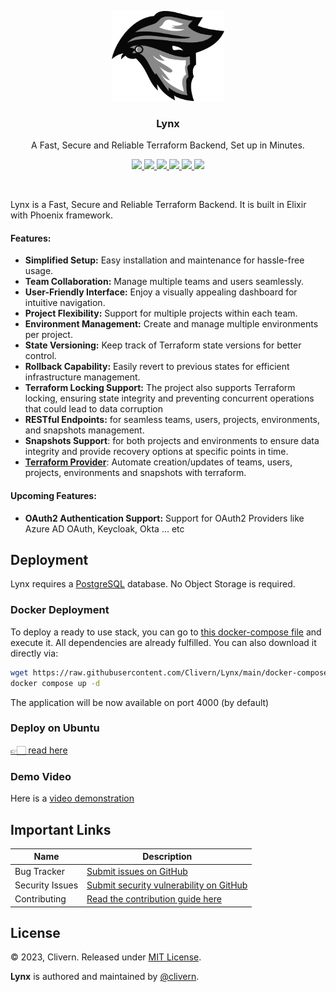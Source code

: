 <p align="center">
    <img alt="Lynx Logo" src="/assets/img/logo.png?v=0.11.8" width="180" />
    <h3 align="center">Lynx</h3>
    <p align="center">A Fast, Secure and Reliable Terraform Backend, Set up in Minutes.</p>
    <p align="center">
        <a href="https://github.com/Clivern/Lynx/actions/workflows/ci.yml">
            <img src="https://github.com/Clivern/Lynx/actions/workflows/server_ci.yml/badge.svg"/>
        </a>
        <a href="https://github.com/Clivern/Lynx/releases">
            <img src="https://img.shields.io/badge/Version-0.11.8-1abc9c.svg">
        </a>
        <a href="https://hub.docker.com/r/clivern/lynx/tags">
            <img src="https://img.shields.io/badge/Docker-0.11.8-1abc9c.svg">
        </a>
        <a href="https://github.com/Clivern/terraform-provider-lynx">
            <img src="https://img.shields.io/badge/Terraform-Provider-yellow.svg">
        </a>
        <a href="https://github.com/Clivern/Lynx/actions/workflows/docker.yml">
            <img src="https://github.com/Clivern/Lynx/actions/workflows/docker.yml/badge.svg">
        </a>
        <a href="https://github.com/Clivern/Lynx/blob/main/LICENSE">
            <img src="https://img.shields.io/badge/LICENSE-MIT-orange.svg">
        </a>
    </p>
</p>
<br/>

Lynx is a Fast, Secure and Reliable Terraform Backend. It is built in Elixir with Phoenix framework.

#### Features:

- **Simplified Setup:** Easy installation and maintenance for hassle-free usage.
- **Team Collaboration:** Manage multiple teams and users seamlessly.
- **User-Friendly Interface:** Enjoy a visually appealing dashboard for intuitive navigation.
- **Project Flexibility:** Support for multiple projects within each team.
- **Environment Management:** Create and manage multiple environments per project.
- **State Versioning:** Keep track of Terraform state versions for better control.
- **Rollback Capability:** Easily revert to previous states for efficient infrastructure management.
- **Terraform Locking Support:** The project also supports Terraform locking, ensuring state integrity and preventing concurrent operations that could lead to data corruption
- **RESTful Endpoints:** for seamless teams, users, projects, environments, and snapshots management.
- **Snapshots Support**: for both projects and environments to ensure data integrity and provide recovery options at specific points in time.
- **[Terraform Provider](https://github.com/Clivern/terraform-provider-lynx)**: Automate creation/updates of teams, users, projects, environments and snapshots with terraform.

#### Upcoming Features:

- **OAuth2 Authentication Support:** Support for OAuth2 Providers like Azure AD OAuth, Keycloak, Okta ... etc

## Deployment

Lynx requires a [PostgreSQL](https://www.postgresql.org/) database. No Object Storage is required.

### Docker Deployment

To deploy a ready to use stack, you can go to [this docker-compose file](https://github.com/Clivern/Lynx/blob/main/docker-compose.yml) and execute it. All dependencies are already fulfilled. You can also download it directly via:

```bash
wget https://raw.githubusercontent.com/Clivern/Lynx/main/docker-compose.yml -o docker-compose.yml
docker compose up -d
```

The application will be now available on port 4000 (by default)

### Deploy on Ubuntu

[👉🏻 read here](./docs/how-to/deploy-on-ubuntu/Readme.md)

### Demo Video

Here is a [video demonstration](https://www.youtube.com/watch?v=YNkHfysr3-0)

## Important Links

| Name            | Description                                                                                        |
| --------------- | -------------------------------------------------------------------------------------------------- |
| Bug Tracker     | [Submit issues on GitHub](https://github.com/clivern/lynx/issues)                                  |
| Security Issues | [Submit security vulnerability on GitHub](https://github.com/Clivern/Lynx/security/advisories/new) |
| Contributing    | [Read the contribution guide here](./docs/how-to/development/Reamd.md)                             |

## License

© 2023, Clivern. Released under [MIT License](https://opensource.org/licenses/mit-license.php).

**Lynx** is authored and maintained by [@clivern](http://github.com/clivern).

